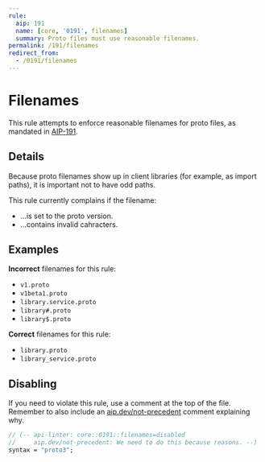 ```yaml
---
rule:
  aip: 191
  name: [core, '0191', filenames]
  summary: Proto files must use reasonable filenames.
permalink: /191/filenames
redirect_from:
  - /0191/filenames
---
```


# Filenames

This rule attempts to enforce reasonable filenames for proto files, as mandated
in [AIP-191][].

## Details

Because proto filenames show up in client libraries (for example, as import
paths), it is important not to have odd paths.

This rule currently complains if the filename:

- ...is set to the proto version.
- ...contains invalid cahracters.

## Examples

**Incorrect** filenames for this rule:

- `v1.proto`
- `v1beta1.proto`
- `library.service.proto`
- `library#.proto`
- `library$.proto`

**Correct** filenames for this rule:

- `library.proto`
- `library_service.proto`

## Disabling

If you need to violate this rule, use a comment at the top of the file.
Remember to also include an [aip.dev/not-precedent][] comment explaining why.

```proto
// (-- api-linter: core::0191::filenames=disabled
//     aip.dev/not-precedent: We need to do this because reasons. --)
syntax = "proto3";
```

[aip-191]: https://aip.dev/191
[aip.dev/not-precedent]: https://aip.dev/not-precedent
